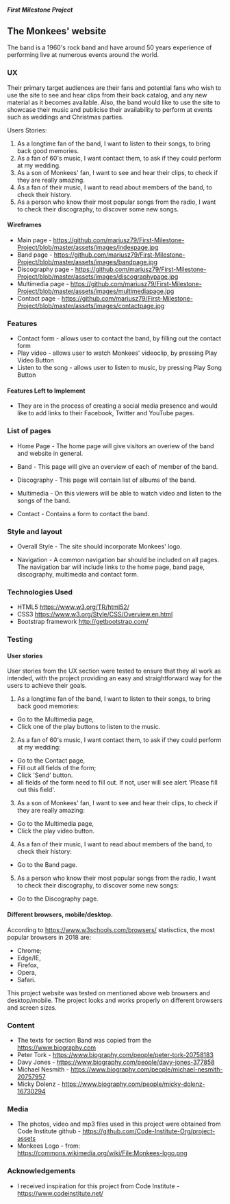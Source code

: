 ##### First Milestone Project
## The Monkees' website 

The band is a 1960's rock band and have around 50 years experience of performing live at numerous events around the world.

### UX
Their primary target audiences are their fans and potential fans who wish to use the site to see and hear clips from their back catalog, and any new material as it becomes available.
Also, the band would like to use the site to showcase their music and publicise their availability to perform at events such as weddings and Christmas parties.

Users Stories:
1. As a longtime fan of the band, I want to listen to their songs, to bring back good memories.
2. As a fan of 60's music, I want contact them, to ask if they could perform at my wedding.
3. As a son of Monkees' fan, I want to see and hear their clips, to check if they are really amazing.
4. As a fan of their music, I want to read about members of the band, to check their history.
5. As a person who know their most popular songs from the radio, I want to check their discography, to discover some new songs.

#### Wireframes
- Main page - https://github.com/mariusz79/First-Milestone-Project/blob/master/assets/images/indexpage.jpg
- Band page - https://github.com/mariusz79/First-Milestone-Project/blob/master/assets/images/bandpage.jpg
- Discography page - https://github.com/mariusz79/First-Milestone-Project/blob/master/assets/images/discographypage.jpg
- Multimedia page - https://github.com/mariusz79/First-Milestone-Project/blob/master/assets/images/multimediapage.jpg
- Contact page - https://github.com/mariusz79/First-Milestone-Project/blob/master/assets/images/contactpage.jpg

### Features
- Contact form - allows user to contact the band, by filling out the contact form
- Play video - allows user to watch Monkees' videoclip, by pressing Play Video Button
- Listen to the song - allows user to listen to music, by pressing Play Song Button


#### Features Left to Implement
-  They are in the process of creating a social media presence and would like to add links to their Facebook, Twitter and YouTube pages.


### List of pages
- Home Page -
The home page will give visitors an overiew of the band and website in general.

- Band -
This page will give an overview of each of member of the band.

- Discography -
This page will contain list of albums of the band.

- Multimedia -
On this viewers will be able to watch video and listen to the songs of the band.

- Contact -
Contains a form to contact the band.


### Style and layout
- Overall Style - 
The site should incorporate Monkees' logo.

- Navigation - 
A common navigation bar should be included on all pages. The navigation bar will include links to the home page, band page, discography, multimedia and contact form.



### Technologies Used
- HTML5 https://www.w3.org/TR/html52/
- CSS3 https://www.w3.org/Style/CSS/Overview.en.html
- Bootstrap framework  http://getbootstrap.com/

### Testing
#### User stories
User stories from the UX section were tested to ensure that they all work as intended, with the project providing an easy and straightforward way for the users to achieve their goals.
1. As a longtime fan of the band, I want to listen to their songs, to bring back good memories:
- Go to the Multimedia page,
- Click one of the play buttons to listen to the music.
2. As a fan of 60's music, I want contact them, to ask if they could perform at my wedding:
- Go to the Contact page,
- Fill out all fields of the form;
- Click 'Send' button.
- all fields of the form need to fill out. If not, user will see alert 'Please fill out this field'.
3. As a son of Monkees' fan, I want to see and hear their clips, to check if they are really amazing:
- Go to the Multimedia page,
- Click the play video button.
4. As a fan of their music, I want to read about members of the band, to check their history:
- Go to the Band page.
5. As a person who know their most popular songs from the radio, I want to check their discography, to discover some new songs:
 - Go to the Discography page.

#### Different browsers, mobile/desktop.
According to https://www.w3schools.com/browsers/ statisctics, the most popular browsers in 2018 are:
- Chrome;
- Edge/IE,
- Firefox,
- Opera,
- Safari.

This project website was tested on mentioned above web browsers and desktop/mobile.
The project looks and works properly on different browsers and screen sizes.


### Content
- The texts for section Band was copied from the https://www.biography.com
- Peter Tork - https://www.biography.com/people/peter-tork-20758183
- Davy Jones - https://www.biography.com/people/davy-jones-377858
- Michael Nesmith - https://www.biography.com/people/michael-nesmith-20757957
- Micky Dolenz - https://www.biography.com/people/micky-dolenz-16730294

### Media
- The photos, video and mp3 files used in this project were obtained from Code Institute github - https://github.com/Code-Institute-Org/project-assets
- Monkees Logo - from: https://commons.wikimedia.org/wiki/File:Monkees-logo.png


### Acknowledgements

- I received inspiration for this project from Code Institute - https://www.codeinstitute.net/
